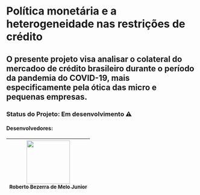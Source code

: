# Política monetária e a heterogeneidade nas restrições de crédito
## O presente projeto visa analisar o colateral do mercadoo de crédito brasileiro durante o período da pandemia do COVID-19, mais especificamente pela ótica das micro e pequenas empresas.
### Status do Projeto: Em desenvolvimento :warning:
#### Desenvolvedores:
[<img src="https://scontent.fpet4-1.fna.fbcdn.net/v/t1.0-9/89077595_3581220705252886_7791016085909667840_n.jpg?_nc_cat=102&ccb=2&_nc_sid=09cbfe&_nc_ohc=bUBot7dro_UAX9H_P6Y&_nc_ht=scontent.fpet4-1.fna&oh=7dc4feb6cdafa8b29c5f2ab2e0295178&oe=5FCF11E3" width=115 > <br> <sub> Roberto Bezerra de Melo Junior </sub>](https://github.com/robertomelojr) |
| :---: |  

